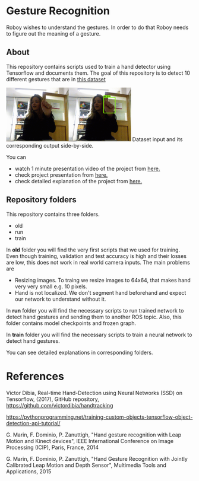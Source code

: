 # Gesture Recognition
Roboy wishes to understand the gestures. In order to do that Roboy needs to figure out the meaning of a gesture.

## About
This repository contains scripts used to train a hand detector using Tensorflow and documents them. The goal of this repository is to detect 10 different gestures that are in [this dataset](http://lttm.dei.unipd.it/downloads/gesture/#kinect_leap)

<img src="images/default.gif" width="33.3%"><img src="images/labeled.gif" width="33.3%">
Dataset input and its corresponding output side-by-side.

You can
* watch 1 minute presentation video of the project from [here.](https://drive.google.com/file/d/1Mz4dRa_b8zSc3BKTFTgVgpiczT_cXwGI/view)
* check project presentation from [here.](https://drive.google.com/open?id=1F4Pl8aalB-aTRqPhwM_kZe3C9DQW97XoO-QHTRtjcds)
* check detailed explanation of the project from [here.](https://devanthro.atlassian.net/wiki/spaces/SS18/pages/280952998/Gesture+Recognition)

## Repository folders
This repository contains three folders.
* old
* run
* train

In **old** folder you will find the very first scripts that we used for training. Even though training, validation and test accuracy is high and their losses are low, this does not work in real world camera inputs. The main problems are
* Resizing images. To traing we resize images to 64x64, that makes hand very very small e.g. 10 pixels.
* Hand is not localized. We don't segment hand beforehand and expect our network to understand without it.

In **run** folder you will find the necessary scripts to run trained network to detect hand gestures and sending them to another ROS topic. Also, this folder contains model checkpoints and frozen graph.

In **train** folder you will find the necessary scripts to train a neural network to detect hand gestures.

You can see detailed explanations in corresponding folders.

# References
Victor Dibia, Real-time Hand-Detection using Neural Networks (SSD) on Tensorflow, (2017), GitHub repository, https://github.com/victordibia/handtracking

https://pythonprogramming.net/training-custom-objects-tensorflow-object-detection-api-tutorial/

G. Marin, F. Dominio, P. Zanuttigh, "Hand gesture recognition with Leap Motion and Kinect devices", IEEE International Conference on Image Processing (ICIP), Paris, France, 2014

G. Marin, F. Dominio, P. Zanuttigh, "Hand Gesture Recognition with Jointly Calibrated Leap Motion and Depth Sensor", Multimedia Tools and Applications, 2015
